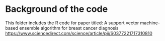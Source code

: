 # Background of the code
This folder includes the R code for paper titled: A support vector machine-based ensemble algorithm for breast cancer diagnosis https://www.sciencedirect.com/science/article/pii/S0377221717310810
